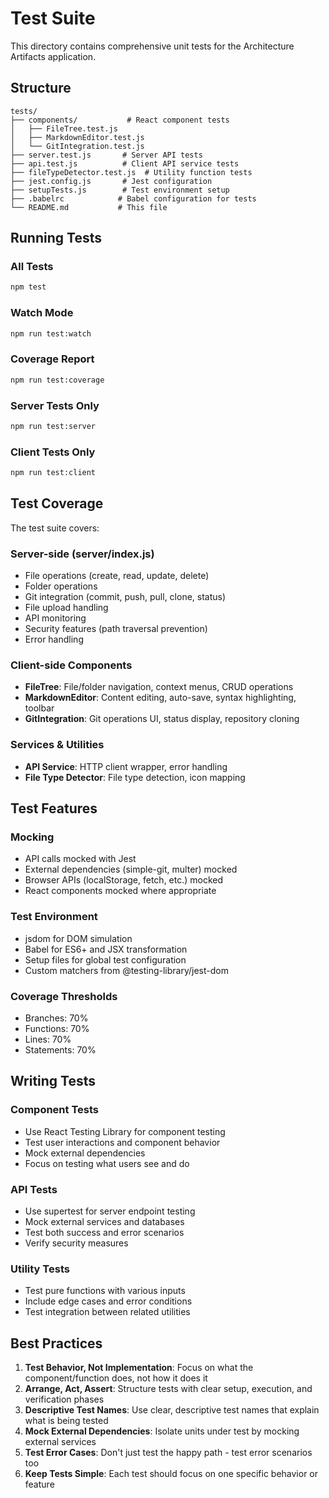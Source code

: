# Test Suite

This directory contains comprehensive unit tests for the Architecture Artifacts application.

## Structure

```
tests/
├── components/           # React component tests
│   ├── FileTree.test.js
│   ├── MarkdownEditor.test.js
│   └── GitIntegration.test.js
├── server.test.js       # Server API tests
├── api.test.js          # Client API service tests
├── fileTypeDetector.test.js  # Utility function tests
├── jest.config.js       # Jest configuration
├── setupTests.js        # Test environment setup
├── .babelrc            # Babel configuration for tests
└── README.md           # This file
```

## Running Tests

### All Tests
```bash
npm test
```

### Watch Mode
```bash
npm run test:watch
```

### Coverage Report
```bash
npm run test:coverage
```

### Server Tests Only
```bash
npm run test:server
```

### Client Tests Only
```bash
npm run test:client
```

## Test Coverage

The test suite covers:

### Server-side (server/index.js)
- File operations (create, read, update, delete)
- Folder operations
- Git integration (commit, push, pull, clone, status)
- File upload handling
- API monitoring
- Security features (path traversal prevention)
- Error handling

### Client-side Components
- **FileTree**: File/folder navigation, context menus, CRUD operations
- **MarkdownEditor**: Content editing, auto-save, syntax highlighting, toolbar
- **GitIntegration**: Git operations UI, status display, repository cloning

### Services & Utilities
- **API Service**: HTTP client wrapper, error handling
- **File Type Detector**: File type detection, icon mapping

## Test Features

### Mocking
- API calls mocked with Jest
- External dependencies (simple-git, multer) mocked
- Browser APIs (localStorage, fetch, etc.) mocked
- React components mocked where appropriate

### Test Environment
- jsdom for DOM simulation
- Babel for ES6+ and JSX transformation
- Setup files for global test configuration
- Custom matchers from @testing-library/jest-dom

### Coverage Thresholds
- Branches: 70%
- Functions: 70%
- Lines: 70%
- Statements: 70%

## Writing Tests

### Component Tests
- Use React Testing Library for component testing
- Test user interactions and component behavior
- Mock external dependencies
- Focus on testing what users see and do

### API Tests
- Use supertest for server endpoint testing
- Mock external services and databases
- Test both success and error scenarios
- Verify security measures

### Utility Tests
- Test pure functions with various inputs
- Include edge cases and error conditions
- Test integration between related utilities

## Best Practices

1. **Test Behavior, Not Implementation**: Focus on what the component/function does, not how it does it
2. **Arrange, Act, Assert**: Structure tests with clear setup, execution, and verification phases
3. **Descriptive Test Names**: Use clear, descriptive test names that explain what is being tested
4. **Mock External Dependencies**: Isolate units under test by mocking external services
5. **Test Error Cases**: Don't just test the happy path - test error scenarios too
6. **Keep Tests Simple**: Each test should focus on one specific behavior or feature